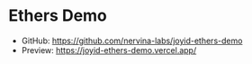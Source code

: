 # Ethers Demo

- GitHub: <https://github.com/nervina-labs/joyid-ethers-demo>
- Preview: <https://joyid-ethers-demo.vercel.app/>
